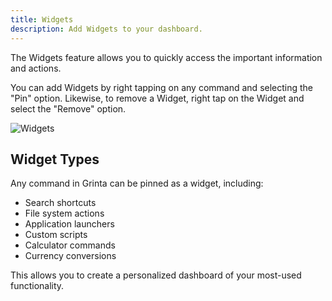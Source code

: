 ```yaml
---
title: Widgets
description: Add Widgets to your dashboard.
---
```


The Widgets feature allows you to quickly access the important information and actions.

You can add Widgets by right tapping on any command and selecting the "Pin" option.
Likewise, to remove a Widget, right tap on the Widget and select the "Remove" option.

![Widgets](/docs/widgets.jpeg "Widgets")

## Widget Types

Any command in Grinta can be pinned as a widget, including:
- Search shortcuts
- File system actions
- Application launchers
- Custom scripts
- Calculator commands
- Currency conversions

This allows you to create a personalized dashboard of your most-used functionality.
